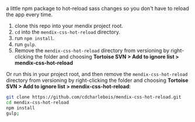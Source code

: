 a little npm package to hot-reload sass changes so you don't have to reload the app every time.

1. clone this repo into your mendix project root. 
2. `cd` into the `mendix-css-hot-reload` directory.
3. run `npm install`.
4. run `gulp`.
5. Remove the `mendix-css-hot-reload` directory from versioning by right-clicking the folder and choosing **Tortoise SVN > Add to ignore list > mendix-css-hot-reload**

Or run this in your project root, and then remove the `mendix-css-hot-reload` directory from versioning by right-clicking the folder and choosing **Tortoise SVN > Add to ignore list > mendix-css-hot-reload**:
```sh
git clone https://github.com/cdcharlebois/mendix-css-hot-reload.git
cd mendix-css-hot-reload 
npm install 
gulp;
```
